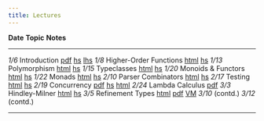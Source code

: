 ```yaml
---
title: Lectures
---
```


**Date**     **Topic**                                          **Notes**
--------     ----------------------------------------------     --------------
   *1/6*     Introduction                                       [pdf][lec1]   [hs][hs1] [lhs][lhs1]
   *1/8*     Higher-Order Functions                             [html][lec2]  [hs][lhs2]
  *1/13*     Polymorphism                                       [html][lec3]  [hs][lhs3]
  *1/15*     Typeclasses                                        [html][lec4]  [hs][lhs4] 
  *1/20*     Monoids & Functors                                 [html][lec7]  [hs][lhs7]
  *1/22*     Monads                                             [html][lec7]  [hs][lhs7]
  *2/10*     Parser Combinators                                 [html][lec9]  [hs][lhs9] 
  *2/17*     Testing                                            [html][lec10] [hs][lhs10]
  *2/19*     Concurrency                                        [pdf][pdf13]  [hs][lhs13] [html][lec13]
  *2/24*     Lambda Calculus                                    [pdf][pdf14]
   *3/3*     Hindley-Milner                                     [html][lec15] [hs][lhs15]
   *3/5*     Refinement Types                                   [html][lecLH] [pdf][pdfLH] [VM](https://piazza.com/class/i4kkvjdaoqj7aj?cid=11)
  *3/10*     (contd.)
  *3/12*     (contd.)

----------------------------------------------------------------------------------

[lec1]: static/lec-intro-2x2.pdf
[hs1]:  static/lec-intro.hs
[lhs1]: static/lec-intro.lhs

[lec2]: lectures/lec-higher-order-1.html
[lhs2]: lectures/lec-higher-order-1.lhs
[lec2s]: slides/lec-higher-order.lhs.slides.html

[lec3]: lectures/lec-higher-order-2.html
[lhs3]: lectures/lec-higher-order-2.lhs
[lec3s]: slides/lec-polymorphism.lhs.slides.html

[lec4]: lectures/lec-typeclasses.html
[lhs4]: lectures/lec-typeclasses.lhs

[lec7]: lectures/lec-monads.html
[lhs7]: lectures/lec-monads.lhs

[lec9]: lectures/lec-parsers.html
[lhs9]: lectures/lec-parsers.lhs

[lec10]: lectures/lec-quickcheck.html
[lhs10]: lectures/lec-quickcheck.lhs

[pdf13]: static/lec-stm-2x2.pdf
[lec13]: lectures/lec-stm.html
[lhs13]: lectures/lec-stm.lhs

[pdf14]: static/lec-lambda-2x2.pdf

[lec15]: lectures/lec-inference.html
[lhs15]: lectures/lec-inference.lhs

[lecLH]: http://ucsd-progsys.github.io/liquidhaskell-tutorial/
[pdfLH]: http://ucsd-progsys.github.io/liquidhaskell-tutorial/book.pdf


<!--
[lec11]: lectures/lec-transformers.html
[lhs11]: lectures/lec-transformers.lhs

[lec5]: lectures/lec-animation.html
[lhs5]: lectures/lec-animation.lhs

[lec6]: lectures/lec-reactive.html
[lhs6]: lectures/lec-reactive.lhs

[lec12]: slides/lec-parallel.markdown.slides.html
[cod12]: https://github.com/ranjitjhala/par-tutorial
-->







